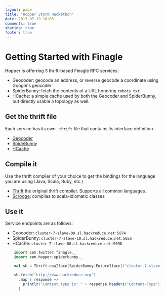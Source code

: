 ```yaml
---
layout: page
title: "Hopper Storm Hackathon"
date: 2013-07-19 10:03
comments: true
sharing: true
footer: true
---
```


# Getting Started with Finagle

Hopper is offerring 3 thrift-based Finagle RPC services:

* Geocoder: geocode an address, or reverse geocode a coordinate using Google's geocoder
* SpiderBunny: fetch the contents of a URL honoring ```robots.txt```
* HCache: a simple cache used by both the Geocoder and SpiderBunny, but directly usable a topology as well.

## Get the thrift file

Each service has its own ```.thrift``` file that contains its interface definition.

* [Geocoder](/finagle/geocoder.thrift)
* [SpideBunny](/finagle/spiderbunny.thrift)
* [HCache](/finagle/hcache.thrift)

## Compile it

Use the thrift compiler of your choice to get the bindings for the language you are using (Java, Scala, Ruby, etc.)

* [Thrift](http://thrift.apache.org/) the original thrift compiler. Supports all common languages.
* [Scrooge](https://github.com/twitter/scrooge): compiles to scala-idiomatic classes

## Use it

Service endpoints are as follows:

* Geocoder: ```cluster-7-slave-09.sl.hackreduce.net:5874```
* SpiderBunny: ```cluster-7-slave-10.sl.hackreduce.net:5656```
* HCache: ```cluster-7-slave-08.sl.hackreduce.net:9098```

```scala
    import com.twitter.finagle._
    import com.hopper.spiderbunny._

    val sb = Thrift.newIface[SpiderBunny.FutureIface]("cluster-7-slave-07.sl.hackreduce.net:5656")

    sb.fetch("http://www.hackreduce.org")
      .map { response =>
        println("Content type is: " + response.headers("Content-Type"))
      }
```
